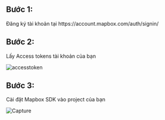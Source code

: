 <h2><b>Bước 1:</b></h2>
<p><t>Đăng ký tài khoản tại https://account.mapbox.com/auth/signin/</t></p>
<h2><b>Bước 2:</b></h2>
<p><t>Lấy Access tokens tài khoản của bạn</t></p>

![accesstoken](https://user-images.githubusercontent.com/37862349/71010807-f1f01500-211e-11ea-9333-bc3e044eda93.jpg)

<h2><b>Bước 3:</b></h2>
<p><t>Cài đặt Mapbox SDK vào project của bạn</t></p>

![Capture](https://user-images.githubusercontent.com/37862349/71011395-e7824b00-211f-11ea-93d9-765c0975e880.PNG)


